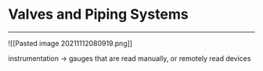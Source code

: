 # Valves and Piping Systems
---

![[Pasted image 20211112080919.png]]

instrumentation -> gauges that are read manually, or remotely read devices